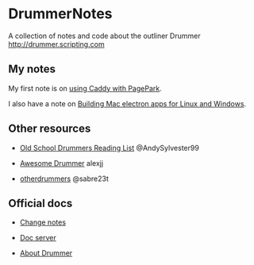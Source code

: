 # DrummerNotes

A collection of notes and code about the outliner Drummer http://drummer.scripting.com

## My notes

My first note is on <a href="https://github.com/papascott/DrummerNotes/blob/main/caddy.md">using Caddy with PagePark</a>. 

I also have a note on <a href="https://github.com/scotthansonde/DrummerNotes/blob/main/buildingElectron.md">Building Mac electron apps for Linux and Windows</a>.

## Other resources

- <a href="http://oldschooldrummers.andysylvester.com/">Old School Drummers Reading List</a>  @AndySylvester99

- <a href="https://github.com/alexjj/awesome-drummer">Awesome Drummer</a> alexjj

- <a href="http://scripting.com/code/concordreader/?url=http://drummer.scripting.com/sabre23t/otherdrummers.opml">otherdrummers</a> @sabre23t

## Official docs

- <a href="http://scripting.com/drummer/blog/">Change notes</a>

- <a href="http://docserver.scripting.com/">Doc server</a>

- <a href="http://docserver.scripting.com/drummer/about.opml">About Drummer</a>

